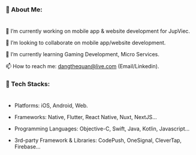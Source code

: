 ### 💫 About Me: 
#

🚀 I’m currently working on mobile app & website development for JupViec.

👯 I’m looking to collaborate on mobile app/website development.

🌱 I’m currently learning Gaming Development, Micro Services.

📫 How to reach me: dangthequan@live.com (Email/Linkedin).




### 🍄 Tech Stacks:
#

+ Platforms: iOS, Android, Web.

+ Frameworks: Native, Flutter, React Native, Nuxt, NextJS...

+ Programming Languages: Objective-C, Swift, Java, Kotlin, Javascript...

+ 3rd-party Framework & Libraries: CodePush, OneSignal, CleverTap, Firebase...
